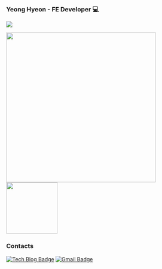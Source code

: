
### Yeong Hyeon - FE Developer 💻
  
<a href="https://hits.seeyoufarm.com"><img src="https://hits.seeyoufarm.com/api/count/incr/badge.svg?url=https%3A%2F%2Fgithub.com%2Fkyhyun&count_bg=%238A8C94&title_bg=%234B4B4B&icon=&icon_color=%23FFFFFF&title=hits&edge_flat=false"/></a>

<div algin="center">
  <a align="left" href="https://github.com/anuraghazra/github-readme-stats" />
    <img width="400px" src="https://github-readme-stats.vercel.app/api?username=kyhyun&hide=stars&show_icons=true&count_private=true&theme=tokyonight" />
  </a>
  <img height="137px" src="https://github-readme-stats.vercel.app/api/top-langs/?username=kyhyun&layout=compact&langs_count=5&theme=tokyonight" />
</div>

### Contacts
[![Tech Blog Badge](https://img.shields.io/badge/Blog-FE5544?style=flat-square&logo=Tistory&logoColor=white&link=https://readme.tistory.com/)](https://readme.tistory.com/)
[![Gmail Badge](https://img.shields.io/badge/Gmail-6492DE?style=flat-square&logo=Gmail&logoColor=white&link=mailto:k29176@gmail.com)](mailto:k29176@gmail.com)
